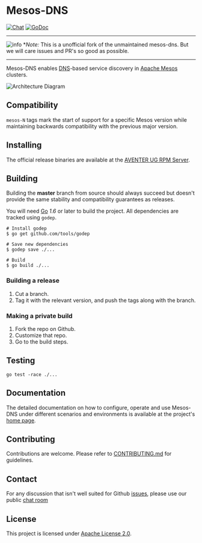 # Mesos-DNS 

[![Chat](https://img.shields.io/static/v1?label=Chat&message=Support&color=brightgreen)](https://matrix.to/#/#mesos:matrix.aventer.biz?via=matrix.aventer.biz)
[![GoDoc](https://godoc.org/github.com/AVENTER-UG/mesos-dns?status.svg)](https://godoc.org/github.com/AVENTER-UG/mesos-dns) 

---

![info](https://cdn.rawgit.com/akutz/741a53ec8cd1348753556e8bd4d2836a/raw/399cb9e5b39436d119d77a893dd991db0a7b6f9f/info-circle.svg "info-circle") **Note:* This is a unofficial fork of the unmaintained mesos-dns.
But we will care issues and PR's so good as possible.

---


Mesos-DNS enables [DNS](https://en.wikipedia.org/wiki/Domain_Name_System)-based service discovery in [Apache Mesos](https://mesos.apache.org/) clusters.

![Architecture Diagram](https://aventer-ug.github.io/mesos-dns/img/architecture.png)

## Compatibility

`mesos-N` tags mark the start of support for a specific Mesos version while
maintaining backwards compatibility with the previous major version.

## Installing

The official release binaries are available at the [AVENTER UG RPM Server](http://rpm.aventer.biz/CentOS/7/x86_64/).

## Building

Building the **master** branch from source should always succeed but doesn't provide
the same stability and compatibility guarantees as releases.

You will need [Go](https://golang.org/) *1.6* or later to build the project.
All dependencies are tracked using `godep`.

```shell
# Install godep
$ go get github.com/tools/godep

# Save new dependencies
$ godep save ./...

# Build
$ go build ./...
```

### Building a release

1. Cut a branch.
2. Tag it with the relevant version, and push the tags along with the branch.

### Making a private build

1. Fork the repo on Github.
2. Customize that repo.
3. Go to the build steps.

## Testing

```shell
go test -race ./...
```

## Documentation

The detailed documentation on how to configure, operate and use Mesos-DNS
under different scenarios and environments is available at the project's [home page](https://aventer-ug.github.io/mesos-dns/).

## Contributing

Contributions are welcome. Please refer to [CONTRIBUTING.md](CONTRIBUTING.md) for guidelines.

## Contact

For any discussion that isn't well suited for Github [issues](https://github.com/AVNETER-UG/mesos-dns/issues),
please use our public [chat room](https://matrix.to/#/#mesosdns:matrix.aventer.biz?via=matrix.aventer.biz)

## License

This project is licensed under [Apache License 2.0](LICENSE).
